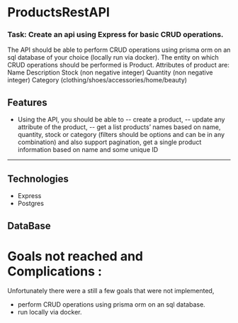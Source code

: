 # ProductsRestAPI

### Task: Create an api using Express for basic CRUD operations.

The API should be able to perform CRUD operations using prisma orm on an sql database of your choice (locally run via docker). The entity on which CRUD operations should be performed is Product. Attributes of product are:
Name
Description
Stock (non negative integer)
Quantity (non negative integer)
Category (clothing/shoes/accessories/home/beauty)

## Features
- Using the API, you should be able to
  -- create a product,
  -- update any attribute of the product,
  -- get a list products’ names based on name, quantity, stock or category (filters should be options and can be in any combination) and also support pagination,
      get a single product information based on name and some unique ID
      
      
________
## Technologies

- Express 
- Postgres

## DataBase


# Goals not reached and Complications :
Unfortunately there were a still a few goals that were not implemented,
- perform CRUD operations using prisma orm on an sql database.
- run locally via docker.
